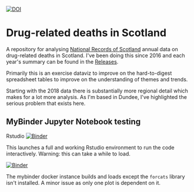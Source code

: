 [![DOI](https://zenodo.org/badge/100367876.svg)](https://zenodo.org/badge/latestdoi/100367876)

# Drug-related deaths in Scotland

A repository for analysing [National Records of Scotland](https://www.nrscotland.gov.uk/statistics-and-data/statistics/statistics-by-theme/vital-events/deaths/drug-related-deaths-in-scotland) annual data on drug-related deaths in Scotland. I've been doing this since 2016 and each year's summary can be found in the [Releases](https://github.com/drchriscole/drugdeathsscotland/releases).

Primarily this is an exercise dataviz to improve on the hard-to-digest spreadsheet tables to improve on the understanding of themes and trends.

Starting with the 2018 data there is substantially more regional detail which makes for a lot more analysis. As I'm based in Dundee, I've highlighted the serious problem that exists here.

## MyBinder Jupyter Notebook testing

Rstudio [![Binder](https://mybinder.org/badge_logo.svg)](https://mybinder.org/v2/gh/drchriscole/drugdeathsscotland/master?filepath=rstudio)

This launches a full and working Rstudio environment to run the code interactively.
Warning: this can take a while to load.

[![Binder](https://mybinder.org/badge_logo.svg)](https://mybinder.org/v2/gh/drchriscole/drugdeathsscotland/master?filepath=DRD_in_Scotland_Visualisations.Rmd)

The mybinder docker instance builds and loads except the ```forcats``` library isn't installed. A minor issue as only one plot is dependent on it.

